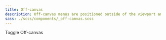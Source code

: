 ```yaml
---
title: Off-canvas
description: Off-canvas menus are positioned outside of the viewport and slide in when activated. Setting up an off-canvas layout in Foundation is super easy.
sass: ./scss/components/_off-canvas.scss
---
```


<a class="button" data-toggle="body">Toggle Off-canvas</a>
